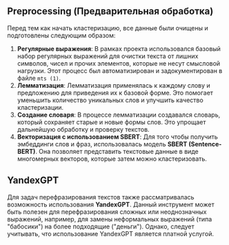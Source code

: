 ## Preprocessing (Предварительная обработка)

Перед тем как начать кластеризацию, все данные были очищены и подготовлены следующим образом:

1. **Регулярные выражения**: В рамках проекта использовался базовый набор регулярных выражений для очистки текста от лишних символов, чисел и прочих элементов, которые не несут смысловой нагрузки. Этот процесс был автоматизирован и задокументирован в файле `mts (1)`.
2. **Лемматизация**: Лемматизация применялась к каждому слову и предложению для приведения их к базовой форме. Это помогает уменьшить количество уникальных слов и улучшить качество кластеризации.
3. **Создание словаря**: В процессе лемматизации создавался словарь, который сохраняет старые и новые формы слов. Это упрощает дальнейшую обработку и проверку текстов.
4. **Векторизация с использованием SBERT**: Для того чтобы получить эмбеддинги слов и фраз, использовалась модель **SBERT (Sentence-BERT)**. Она позволяет представить текстовые данные в виде многомерных векторов, которые затем можно кластеризовать.

## YandexGPT

Для задач перефразирования текстов также рассматривалась возможность использования **YandexGPT**. Данный инструмент может быть полезен для перефразирования сложных или неоднозначных выражений, например, для замены неформальных выражений (типа "бабосики") на более подходящие ("деньги"). Однако, следует учитывать, что использование YandexGPT является платной услугой.
